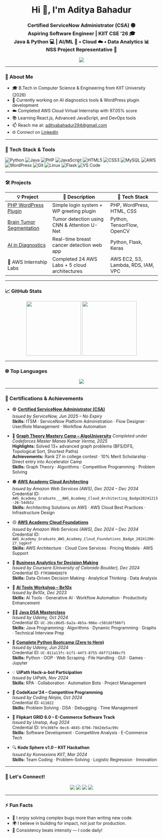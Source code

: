 <h1 align="center">Hi 👋, I'm Aditya Bahadur</h1>
<h3 align="center">
Certified ServiceNow Administrator (CSA) 🟢 <br>
Aspiring Software Engineer | KIIT CSE ’26 🎓 <br>
Java & Python 💻 | AI/ML 🤖 • Cloud ☁️ • Data Analytics 📊 <br>
NSS Project Representative 🌱
</h3>

<p align="center">
  <img src="https://readme-typing-svg.herokuapp.com?font=Fira+Code&size=20&duration=2500&pause=1000&color=00FF99&center=true&vCenter=true&width=500&lines=Certified+ServiceNow+Administrator+(CSA);DSA+Lover;Open+Source+Contributor;AWS+Cloud+Intern;Always+Learning+New+Things" />
</p>

---

### 🧠 About Me
- 🎓 B.Tech in Computer Science & Engineering from KIIT University (2026)
- 🔭 Currently working on AI diagnostics tools & WordPress plugin development
- ☁️ Completed AWS Cloud Virtual Internship with 97.05% score
- 📚 Learning React.js, Advanced JavaScript, and DevOps tools
- 📫 Reach me at: [adityabahadur294@gmail.com](mailto:adityabahadur294@gmail.com)
- 🌐 Connect on [LinkedIn](https://www.linkedin.com/in/aditya-bahadur-b3b709197/)

---

### 🚀 Tech Stack & Tools

![Python](https://img.shields.io/badge/Python-3776AB?style=for-the-badge&logo=python&logoColor=white)
![Java](https://img.shields.io/badge/Java-007396?style=for-the-badge&logo=java&logoColor=white)
![PHP](https://img.shields.io/badge/PHP-777BB4?style=for-the-badge&logo=php&logoColor=white)
![JavaScript](https://img.shields.io/badge/JavaScript-F7DF1E?style=for-the-badge&logo=javascript&logoColor=black)
![HTML5](https://img.shields.io/badge/HTML5-E34F26?style=for-the-badge&logo=html5&logoColor=white)
![CSS3](https://img.shields.io/badge/CSS3-1572B6?style=for-the-badge&logo=css3&logoColor=white)
![MySQL](https://img.shields.io/badge/MySQL-00000F?style=for-the-badge&logo=mysql&logoColor=white)
![AWS](https://img.shields.io/badge/AWS-FF9900?style=for-the-badge&logo=amazonaws&logoColor=white)
![WordPress](https://img.shields.io/badge/WordPress-21759B?style=for-the-badge&logo=wordpress&logoColor=white)
![Git](https://img.shields.io/badge/Git-F05032?style=for-the-badge&logo=git&logoColor=white)
![Linux](https://img.shields.io/badge/Linux-FCC624?style=for-the-badge&logo=linux&logoColor=black)
![Flask](https://img.shields.io/badge/Flask-000000?style=for-the-badge&logo=flask&logoColor=white)
![VS Code](https://img.shields.io/badge/VS%20Code-007ACC?style=for-the-badge&logo=visual-studio-code&logoColor=white)

---

### 🛠️ Projects

| 💡 Project | 🔧 Description | 🧰 Tech Stack |
|-----------|----------------|---------------|
| [PHP WordPress Plugin](https://github.com/abahadur29/php-wordpress-getting-started) | Simple login system + WP greeting plugin | PHP, WordPress, HTML, CSS |
| [Brain Tumor Segmentation](https://github.com/abahadur29/Brain-Tumor-Segmentation-from-MRI-Using-Deep-Learning) | Tumor detection using CNN & Attention U-Net | Python, TensorFlow, OpenCV |
| [AI in Diagnostics](https://github.com/abahadur29/AI_in_Diagnostics_Precision_Tool_for_Breast_Cancer_Detection) | Real-time breast cancer detection web app | Python, Flask, Keras |
| 🧪 AWS Internship Labs | Completed 24 AWS Labs + 5 cloud architectures | AWS EC2, S3, Lambda, RDS, IAM, VPC |

---

### 📈 GitHub Stats

<p align="center">
  <img src="https://github-readme-stats.vercel.app/api?username=abahadur29&show_icons=true&theme=tokyonight&count_private=true" height="180px"/>
  <img src="https://github-readme-streak-stats.herokuapp.com/?user=abahadur29&theme=tokyonight" height="180px"/>
</p>

---

### 🌐 Top Languages

<p align="center">
  <img src="https://github-readme-stats.vercel.app/api/top-langs/?username=abahadur29&layout=compact&theme=tokyonight&langs_count=6" />
</p>

---

### 📜 Certifications & Achievements

- 🟢 [**Certified ServiceNow Administrator (CSA)**](https://github.com/user-attachments/assets/748972c2-a303-4efb-ac37-ff8dc42925d4)  
  *Issued by ServiceNow, Jun 2025 – No Expiry*   
  **Skills:** ITSM · ServiceNow Platform Administration · Flow Designer · User/Role Management · Workflow Automation

-  🔗 [**Graph Theory Mastery Camp – AlgoUniversity**](https://github.com/user-attachments/assets/13831cec-9cd3-4cbe-8e5b-ce01f3cf20c8) 
  *Completed under Codeforces Master Manas Kumar Verma, 2025*  
  **Highlights:** Solved 13+ advanced graph problems (BFS/DFS, Topological Sort, Shortest Paths)  
  **Achievements:** Rank 27 in college contest · 10% Merit Scholarship · Direct entry into Accelerator Camp  
  **Skills:** Graph Theory · Algorithms · Competitive Programming · Problem Solving

- 🟠 [**AWS Academy Cloud Architecting**](https://github.com/user-attachments/assets/b068133e-99d9-4146-ba58-d4a160fd952d)  
  *Issued by Amazon Web Services (AWS), Dec 2024 – Dec 2034*  
  Credential ID: `AWS_Academy_Graduate___AWS_Academy_Cloud_Architecting_Badge20241213-26-54db5z`  
  **Skills:** Architecting Solutions on AWS · AWS Cloud Best Practices · Infrastructure Design

- 🟡 [**AWS Academy Cloud Foundations**](https://github.com/user-attachments/assets/115cfa14-18e3-46fa-af5e-8cd6b0976a5a)  
  *Issued by Amazon Web Services (AWS), Dec 2024 – Dec 2034*  
  Credential ID: `AWS_Academy_Graduate_AWS_Academy_Cloud_Foundations_Badge_20241206-27_sqgknf`  
  **Skills:** AWS Architecture · Cloud Core Services · Pricing Models · AWS Support

- 🧠 [**Business Analytics for Decision Making**](https://github.com/user-attachments/assets/03f439ff-bf7b-48f6-b1f2-62177df57c47)  
  *Issued by Coursera (University of Colorado Boulder), Dec 2024*  
  Credential ID: `FTR5N0HQ8Q79`  
  **Skills:** Data-Driven Decision Making · Analytical Thinking · Data Analysis

- 🤖 [**AI Tools Workshop – Be10x**](https://github.com/user-attachments/assets/3723af9a-c6f5-4c0d-b6db-79b4e1dadb7e)  
  *Issued by Be10x, Dec 2023*  
  **Skills:** AI Tools · Generative AI · Workflow Automation · Productivity Enhancement

- 👨‍💻 [**Java DSA Masterclass**](https://github.com/user-attachments/assets/dac59c4b-c1a6-4f10-a48d-897e0af8dfb6)  
  *Issued by Udemy, Oct 2024*  
  Credential ID: `UC-20cc86d5-6a2a-4b5a-986e-c501ddf506f1`  
  **Skills:** Java Programming · Algorithms · Dynamic Programming · Graphs · Technical Interview Prep

- 🐍 [**Complete Python Bootcamp (Zero to Hero)**](https://github.com/user-attachments/assets/9de48e1e-ea95-4bf1-b465-be3040e4dc18)  
  *Issued by Udemy, Jun 2024*  
  Credential ID: `UC-811a13fc-b1f1-44f3-8755-66f71248bcf5`  
  **Skills:** Python · OOP · Web Scraping · File Handling · GUI · Games · Jupyter

- 💡 **UiPath Hack-a-bot Participation**  
  *Issued by UiPath, Nov 2024*  
  **Skills:** RPA · Collaboration · Automation Bots · Project Management

- 🚀 **CodeKaze’24 – Competitive Programming**  
  *Issued by Coding Ninjas, Oct 2024*  
  Credential ID: `411022`  
  **Skills:** Problem Solving · DSA · Debugging · Time Management

- 🛒 **Flipkart GRID 6.0 – E-Commerce Software Track**  
  *Issued by Unstop, Aug 2024*  
  Credential ID: `9fe308fe-0ec6-4845-8706-78d2de5ac99c`  
  **Skills:** Software Development · Competitive Analysis · E-Commerce Tech

- 🔍 **Kode Sphere v1.0 – KIIT Hackathon**  
  *Issued by Konnexions KIIT, Mar 2024*  
  **Skills:** Team Coding · Problem-Solving · Logistic Regression · Innovation


---

### 🤝 Let's Connect!

<p align="center">
  <a href="mailto:adityabahadur294@gmail.com"><img src="https://img.shields.io/badge/Gmail-D14836?style=for-the-badge&logo=gmail&logoColor=white"></a>
  <a href="https://www.linkedin.com/in/aditya-bahadur-b3b709197/"><img src="https://img.shields.io/badge/LinkedIn-blue?style=for-the-badge&logo=linkedin"></a>
  <a href="https://github.com/abahadur29"><img src="https://img.shields.io/badge/GitHub-181717?style=for-the-badge&logo=github&logoColor=white"></a>
  <a href="https://www.instagram.com/_.aditya2904._/?hl=en"><img src="https://img.shields.io/badge/Instagram-E4405F?style=for-the-badge&logo=instagram&logoColor=white"></a>
</p>

---

### ⚡ Fun Facts
- 🧠 I enjoy solving complex bugs more than writing new code.
- 🌍 I believe in building for impact, not just for production.
- 🔄 Consistency beats intensity — I code daily!

